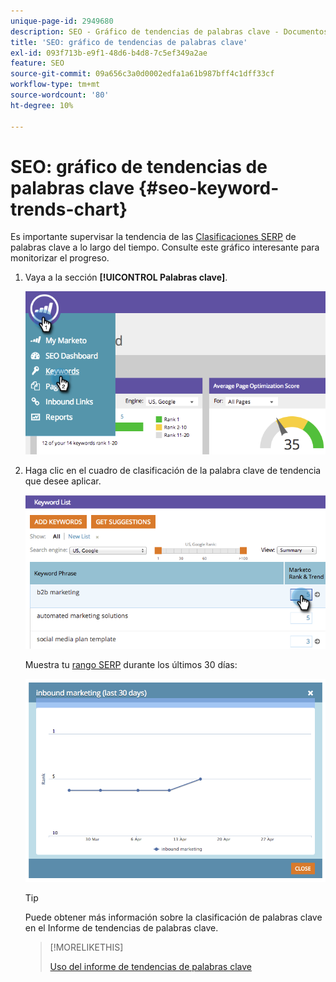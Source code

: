 ```yaml
---
unique-page-id: 2949680
description: SEO - Gráfico de tendencias de palabras clave - Documentos de Marketo - Documentación del producto
title: 'SEO: gráfico de tendencias de palabras clave'
exl-id: 093f713b-e9f1-48d6-b4d8-7c5ef349a2ae
feature: SEO
source-git-commit: 09a656c3a0d0002edfa1a61b987bff4c1dff33cf
workflow-type: tm+mt
source-wordcount: '80'
ht-degree: 10%

---
```


# SEO: gráfico de tendencias de palabras clave {#seo-keyword-trends-chart}

Es importante supervisar la tendencia de las [Clasificaciones SERP](/help/marketo/product-docs/additional-apps/seo/understanding-seo/understanding-search-engine-optimization.md) de palabras clave a lo largo del tiempo. Consulte este gráfico interesante para monitorizar el progreso.

1. Vaya a la sección **[!UICONTROL Palabras clave]**.

   ![](assets/image2014-9-18-12-3a5-3a7.png)

1. Haga clic en el cuadro de clasificación de la palabra clave de tendencia que desee aplicar.

   ![](assets/image2014-9-18-12-3a5-3a11.png)

   Muestra tu [rango SERP](/help/marketo/product-docs/additional-apps/seo/understanding-seo/understanding-search-engine-optimization.md) durante los últimos 30 días:

   ![](assets/image2014-9-18-12-3a5-3a14.png)

   >[!TIP]
   >
   >Puede obtener más información sobre la clasificación de palabras clave en el Informe de tendencias de palabras clave.

   >[!MORELIKETHIS]
   >
   >[Uso del informe de tendencias de palabras clave](/help/marketo/product-docs/additional-apps/seo/reports/seo-use-the-keyword-trends-report.md)
